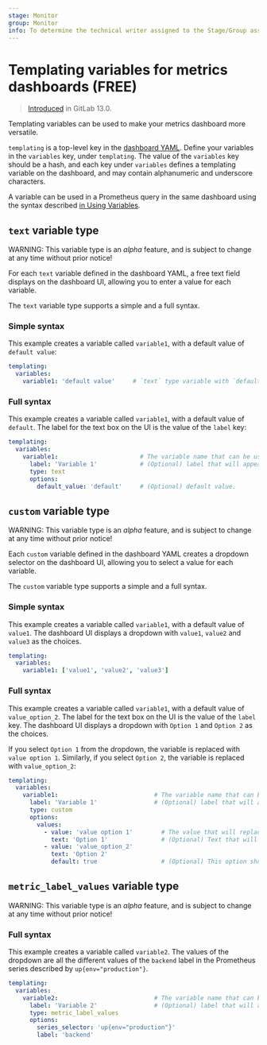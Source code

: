 ```yaml
---
stage: Monitor
group: Monitor
info: To determine the technical writer assigned to the Stage/Group associated with this page, see https://about.gitlab.com/handbook/engineering/ux/technical-writing/#assignments
---
```


# Templating variables for metrics dashboards **(FREE)**

> [Introduced](https://gitlab.com/gitlab-org/gitlab/-/issues/214539) in GitLab 13.0.

Templating variables can be used to make your metrics dashboard more versatile.

`templating` is a top-level key in the
[dashboard YAML](yaml.md#dashboard-top-level-properties).
Define your variables in the `variables` key, under `templating`. The value of
the `variables` key should be a hash, and each key under `variables`
defines a templating variable on the dashboard, and may contain alphanumeric and underscore characters.

A variable can be used in a Prometheus query in the same dashboard using the syntax
described [in Using Variables](variables.md).

## `text` variable type

WARNING:
This variable type is an _alpha_ feature, and is subject to change at any time
without prior notice!

For each `text` variable defined in the dashboard YAML, a free text field displays
on the dashboard UI, allowing you to enter a value for each variable.

The `text` variable type supports a simple and a full syntax.

### Simple syntax

This example creates a variable called `variable1`, with a default value
of `default value`:

```yaml
templating:
  variables:
    variable1: 'default value'     # `text` type variable with `default value` as its default.
```

### Full syntax

This example creates a variable called `variable1`, with a default value of `default`.
The label for the text box on the UI is the value of the `label` key:

```yaml
templating:
  variables:
    variable1:                       # The variable name that can be used in queries.
      label: 'Variable 1'            # (Optional) label that will appear in the UI for this text box.
      type: text
      options:
        default_value: 'default'     # (Optional) default value.
```

## `custom` variable type

WARNING:
This variable type is an _alpha_ feature, and is subject to change at any time
without prior notice!

Each `custom` variable defined in the dashboard YAML creates a dropdown
selector on the dashboard UI, allowing you to select a value for each variable.

The `custom` variable type supports a simple and a full syntax.

### Simple syntax

This example creates a variable called `variable1`, with a default value of `value1`.
The dashboard UI displays a dropdown with `value1`, `value2` and `value3`
as the choices.

```yaml
templating:
  variables:
    variable1: ['value1', 'value2', 'value3']
```

### Full syntax

This example creates a variable called `variable1`, with a default value of `value_option_2`.
The label for the text box on the UI is the value of the `label` key.
The dashboard UI displays a dropdown with `Option 1` and `Option 2`
as the choices.

If you select `Option 1` from the dropdown, the variable is replaced with `value option 1`.
Similarly, if you select `Option 2`, the variable is replaced with `value_option_2`:

```yaml
templating:
  variables:
    variable1:                           # The variable name that can be used in queries.
      label: 'Variable 1'                # (Optional) label that will appear in the UI for this dropdown.
      type: custom
      options:
        values:
          - value: 'value option 1'        # The value that will replace the variable in queries.
            text: 'Option 1'               # (Optional) Text that will appear in the UI dropdown.
          - value: 'value_option_2'
            text: 'Option 2'
            default: true                  # (Optional) This option should be the default value of this variable.
```

## `metric_label_values` variable type

WARNING:
This variable type is an _alpha_ feature, and is subject to change at any time
without prior notice!

### Full syntax

This example creates a variable called `variable2`. The values of the dropdown are
all the different values of the `backend` label in the Prometheus series described by
`up{env="production"}`.

```yaml
templating:
  variables:
    variable2:                           # The variable name that can be interpolated in queries.
      label: 'Variable 2'                # (Optional) label that will appear in the UI for this dropdown.
      type: metric_label_values
      options:
        series_selector: 'up{env="production"}'
        label: 'backend'
```
